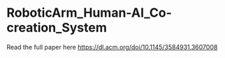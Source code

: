 # RoboticArm_Human-AI_Co-creation_System
Read the full paper here
https://dl.acm.org/doi/10.1145/3584931.3607008
